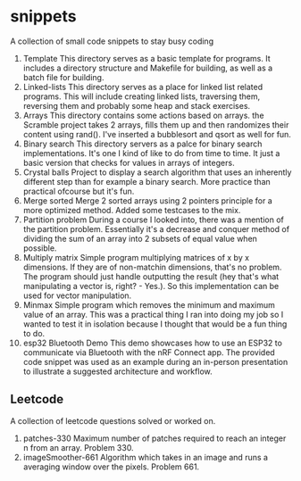 # snippets
A collection of small code snippets to stay busy coding

1. Template
This directory serves as a basic template for programs. It includes a directory structure and Makefile for building, as well as a batch file for building.
2. Linked-lists
This directory serves as a place for linked list related programs. This will include creating linked lists, traversing them, reversing them and probably some heap and stack exercises.
3. Arrays
This directory contains some actions based on arrays. the Scramble project takes 2 arrays, fills them up and then randomizes their content using rand(). I've inserted a bubblesort and qsort as well for fun.
4. Binary search
This directory servers as a palce for binary search implementations. It's one I kind of like to do from time to time. It just a basic version that checks for values in arrays of integers.
5. Crystal balls
Project to display a search algorithm that uses an inherently different step than for example a binary search. More practice than practical ofcourse but it's fun.
7. Merge sorted
Merge 2 sorted arrays using 2 pointers principle for a more optimized method. Added some testcases to the mix.
8. Partition problem
During a course I looked into, there was a mention of the partition problem. Essentially it's a decrease and conquer method of dividing the sum of an array into 2 subsets of equal value when possible.
9. Multiply matrix
Simple program multiplying matrices of x by x dimensions. If they are of non-matchin dimensions, that's no problem. The program should just handle outputting the result (hey that's what manipulating a vector is, right? - Yes.). So this implementation can be used for vector manipulation.
10. Minmax
Simple program which removes the minimum and maximum value of an array. This was a practical thing I ran into doing my job so I wanted to test it in isolation because I thought that would be a fun thing to do.
11. esp32 Bluetooth Demo
This demo showcases how to use an ESP32 to communicate via Bluetooth with the nRF Connect app. The provided code snippet was used as an example during an in-person presentation to illustrate a suggested architecture and workflow.

## Leetcode
A collection of leetcode questions solved or worked on.

1. patches-330
Maximum number of patches required to reach an integer n from an array. Problem 330.
2. imageSmoother-661
Algorithm which takes in an image and runs a averaging window over the pixels. Problem 661.

